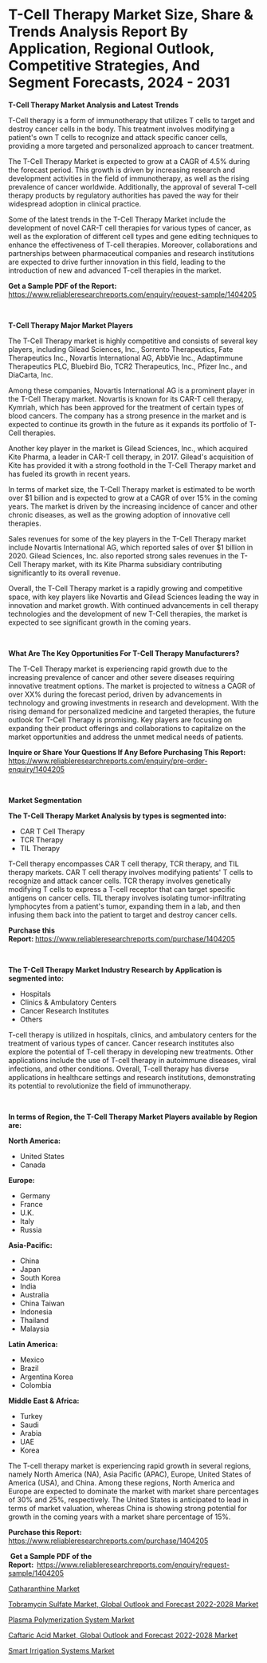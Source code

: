 <p><h1>T-Cell Therapy Market Size, Share & Trends Analysis Report By Application, Regional Outlook, Competitive Strategies, And Segment Forecasts, 2024 - 2031</h1></p><p><strong>T-Cell Therapy Market Analysis and Latest Trends</strong></p>
<p><p>T-Cell therapy is a form of immunotherapy that utilizes T cells to target and destroy cancer cells in the body. This treatment involves modifying a patient's own T cells to recognize and attack specific cancer cells, providing a more targeted and personalized approach to cancer treatment.</p><p>The T-Cell Therapy Market is expected to grow at a CAGR of 4.5% during the forecast period. This growth is driven by increasing research and development activities in the field of immunotherapy, as well as the rising prevalence of cancer worldwide. Additionally, the approval of several T-cell therapy products by regulatory authorities has paved the way for their widespread adoption in clinical practice.</p><p>Some of the latest trends in the T-Cell Therapy Market include the development of novel CAR-T cell therapies for various types of cancer, as well as the exploration of different cell types and gene editing techniques to enhance the effectiveness of T-cell therapies. Moreover, collaborations and partnerships between pharmaceutical companies and research institutions are expected to drive further innovation in this field, leading to the introduction of new and advanced T-cell therapies in the market.</p></p>
<p><strong>Get a Sample PDF of the Report:&nbsp;</strong> <a href="https://www.reliableresearchreports.com/enquiry/request-sample/1404205">https://www.reliableresearchreports.com/enquiry/request-sample/1404205</a></p>
<p>&nbsp;</p>
<p><strong>T-Cell Therapy Major Market Players</strong></p>
<p><p>The T-Cell Therapy market is highly competitive and consists of several key players, including Gilead Sciences, Inc., Sorrento Therapeutics, Fate Therapeutics Inc., Novartis International AG, AbbVie Inc., Adaptimmune Therapeutics PLC, Bluebird Bio, TCR2 Therapeutics, Inc., Pfizer Inc., and DiaCarta, Inc.</p><p>Among these companies, Novartis International AG is a prominent player in the T-Cell Therapy market. Novartis is known for its CAR-T cell therapy, Kymriah, which has been approved for the treatment of certain types of blood cancers. The company has a strong presence in the market and is expected to continue its growth in the future as it expands its portfolio of T-Cell therapies.</p><p>Another key player in the market is Gilead Sciences, Inc., which acquired Kite Pharma, a leader in CAR-T cell therapy, in 2017. Gilead's acquisition of Kite has provided it with a strong foothold in the T-Cell Therapy market and has fueled its growth in recent years.</p><p>In terms of market size, the T-Cell Therapy market is estimated to be worth over $1 billion and is expected to grow at a CAGR of over 15% in the coming years. The market is driven by the increasing incidence of cancer and other chronic diseases, as well as the growing adoption of innovative cell therapies.</p><p>Sales revenues for some of the key players in the T-Cell Therapy market include Novartis International AG, which reported sales of over $1 billion in 2020. Gilead Sciences, Inc. also reported strong sales revenues in the T-Cell Therapy market, with its Kite Pharma subsidiary contributing significantly to its overall revenue.</p><p>Overall, the T-Cell Therapy market is a rapidly growing and competitive space, with key players like Novartis and Gilead Sciences leading the way in innovation and market growth. With continued advancements in cell therapy technologies and the development of new T-Cell therapies, the market is expected to see significant growth in the coming years.</p></p>
<p>&nbsp;</p>
<p><strong>What Are The Key Opportunities For T-Cell Therapy Manufacturers?</strong></p>
<p><p>The T-Cell Therapy market is experiencing rapid growth due to the increasing prevalence of cancer and other severe diseases requiring innovative treatment options. The market is projected to witness a CAGR of over XX% during the forecast period, driven by advancements in technology and growing investments in research and development. With the rising demand for personalized medicine and targeted therapies, the future outlook for T-Cell Therapy is promising. Key players are focusing on expanding their product offerings and collaborations to capitalize on the market opportunities and address the unmet medical needs of patients.</p></p>
<p><strong>Inquire or Share Your Questions If Any Before Purchasing This Report:</strong> <a href="https://www.reliableresearchreports.com/enquiry/pre-order-enquiry/1404205">https://www.reliableresearchreports.com/enquiry/pre-order-enquiry/1404205</a></p>
<p>&nbsp;</p>
<p><strong>Market Segmentation</strong></p>
<p><strong>The T-Cell Therapy Market Analysis by types is segmented into:</strong></p>
<p><ul><li>CAR T Cell Therapy</li><li>TCR Therapy</li><li>TIL Therapy</li></ul></p>
<p><p>T-Cell therapy encompasses CAR T cell therapy, TCR therapy, and TIL therapy markets. CAR T cell therapy involves modifying patients' T cells to recognize and attack cancer cells. TCR therapy involves genetically modifying T cells to express a T-cell receptor that can target specific antigens on cancer cells. TIL therapy involves isolating tumor-infiltrating lymphocytes from a patient's tumor, expanding them in a lab, and then infusing them back into the patient to target and destroy cancer cells.</p></p>
<p><strong>Purchase this Report:&nbsp;</strong><a href="https://www.reliableresearchreports.com/purchase/1404205">https://www.reliableresearchreports.com/purchase/1404205</a></p>
<p>&nbsp;</p>
<p><strong>The T-Cell Therapy Market Industry Research by Application is segmented into:</strong></p>
<p><ul><li>Hospitals</li><li>Clinics & Ambulatory Centers</li><li>Cancer Research Institutes</li><li>Others</li></ul></p>
<p><p>T-cell therapy is utilized in hospitals, clinics, and ambulatory centers for the treatment of various types of cancer. Cancer research institutes also explore the potential of T-cell therapy in developing new treatments. Other applications include the use of T-cell therapy in autoimmune diseases, viral infections, and other conditions. Overall, T-cell therapy has diverse applications in healthcare settings and research institutions, demonstrating its potential to revolutionize the field of immunotherapy.</p></p>
<p>&nbsp;</p>
<p><strong>In terms of Region, the T-Cell Therapy Market Players available by Region are:</strong></p>
<p>
    <p> <strong> North America: </strong>
        <ul>
            <li>United States</li>
            <li>Canada</li>
        </ul>
        </p> 
    <p> <strong> Europe: </strong>
        <ul>
            <li>Germany</li>
            <li>France</li>
            <li>U.K.</li>
            <li>Italy</li>
            <li>Russia</li>
        </ul>
        </p> 
    <p> <strong> Asia-Pacific: </strong>
        <ul>
            <li>China</li>
            <li>Japan</li>
            <li>South Korea</li>
            <li>India</li>
            <li>Australia</li>
            <li>China Taiwan</li>
            <li>Indonesia</li>
            <li>Thailand</li>
            <li>Malaysia</li>
        </ul>
        </p> 
    <p> <strong> Latin America: </strong>
        <ul>
            <li>Mexico</li>
            <li>Brazil</li>
            <li>Argentina Korea</li>
            <li>Colombia</li>
        </ul>
        </p> 
    <p> <strong> Middle East & Africa: </strong>
        <ul>
            <li>Turkey</li>
            <li>Saudi</li>
            <li>Arabia</li>
            <li>UAE</li>
            <li>Korea</li>
        </ul>
    </p>
    </p>
<p><p>The T-cell therapy market is experiencing rapid growth in several regions, namely North America (NA), Asia Pacific (APAC), Europe, United States of America (USA), and China. Among these regions, North America and Europe are expected to dominate the market with market share percentages of 30% and 25%, respectively. The United States is anticipated to lead in terms of market valuation, whereas China is showing strong potential for growth in the coming years with a market share percentage of 15%.</p></p>
<p><strong>Purchase this Report: </strong><a href="https://www.reliableresearchreports.com/purchase/1404205">https://www.reliableresearchreports.com/purchase/1404205</a></p>
<p>&nbsp;<strong>Get a Sample PDF of the Report:&nbsp;&nbsp;</strong><a href="https://www.reliableresearchreports.com/enquiry/request-sample/1404205">https://www.reliableresearchreports.com/enquiry/request-sample/1404205</a></p>
<p><strong></strong></p>
<p><p><a href="https://view.publitas.com/reportprime-1/catharanthine-market-size-and-growth-market-segmentation-regional-and-country-breakdowns-and-market-trends-for-period-from-2024-2031/">Catharanthine Market</a></p><p><a href="https://woozy-pyroraptor-a1f.notion.site/Tobramycin-Sulfate-Market-Global-Outlook-and-Forecast-2022-2028-Market-Size-Evaluating-its-Market--974321fa622c45c7898f11965f97437d">Tobramycin Sulfate Market, Global Outlook and Forecast 2022-2028 Market</a></p><p><a href="https://github.com/castoriffic/Market-Research-Report-List-3/blob/main/plasma-polymerization-system-market.md">Plasma Polymerization System Market</a></p><p><a href="https://automatic-knee-4c7.notion.site/Decoding-the-Caftaric-Acid-Market-Global-Outlook-and-Forecast-2022-2028-Market-A-Deep-Dive-into-th-1c10998d972e4fea95cec9871ac97289">Caftaric Acid Market, Global Outlook and Forecast 2022-2028 Market</a></p><p><a href="https://view.publitas.com/reportprime-1/smart-irrigation-systems-market-size-and-growth-market-segmentation-regional-and-country-breakdowns-and-market-trends-for-period-from-2024-2031/">Smart Irrigation Systems Market</a></p></p>